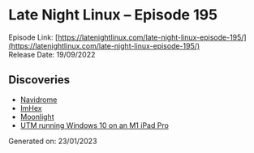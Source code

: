 # Late Night Linux – Episode 195
Episode Link: [https://latenightlinux.com/late-night-linux-episode-195/](https://latenightlinux.com/late-night-linux-episode-195/)  
Release Date: 19/09/2022
## Discoveries
* [Navidrome](https://www.navidrome.org/)
* [ImHex](https://github.com/WerWolv/ImHex)
* [Moonlight](https://moonlight-stream.org/)
* [UTM running Windows 10 on an M1 iPad Pro](https://www.youtube.com/watch?v=lDZOjIGHka0)

Generated on: 23/01/2023